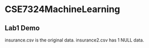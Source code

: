 # CSE7324MachineLearning
## Lab1 Demo
insurance.csv is the original data.
insurance2.csv has 1 NULL data.
